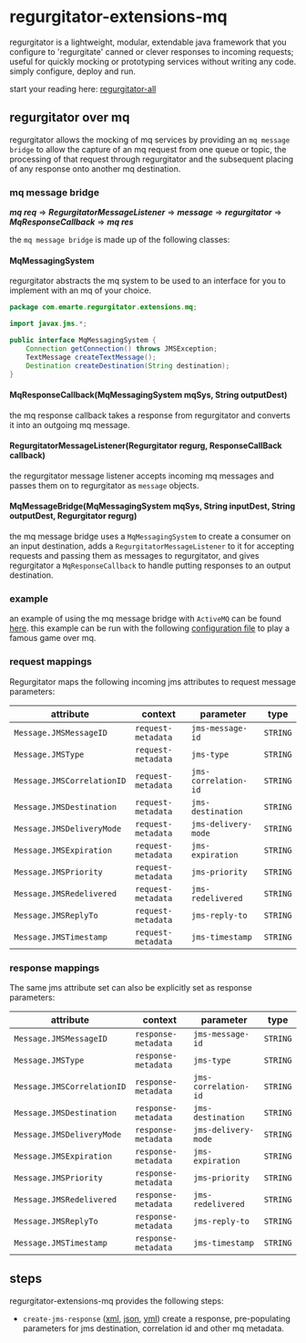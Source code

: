 # regurgitator-extensions-mq

regurgitator is a lightweight, modular, extendable java framework that you configure to 'regurgitate' canned or clever responses to incoming requests; useful for quickly mocking or prototyping services without writing any code. simply configure, deploy and run.

start your reading here: [regurgitator-all](http://github.com/talmeym/regurgitator-all#regurgitator)

## regurgitator over mq

regurgitator allows the mocking of mq services by providing an ``mq message bridge`` to allow the capture of an mq request from one queue or topic, the processing of that request through regurgitator and the subsequent placing of any response onto another mq destination.

### mq message bridge

***mq req*** => ***RegurgitatorMessageListener*** => ***message*** => ***regurgitator*** => ***MqResponseCallback*** => ***mq res***

the ``mq message bridge`` is made up of the following classes:

#### MqMessagingSystem

regurgitator abstracts the mq system to be used to an interface for you to implement with an mq of your choice.

```java
package com.emarte.regurgitator.extensions.mq;

import javax.jms.*;

public interface MqMessagingSystem {
    Connection getConnection() throws JMSException;
    TextMessage createTextMessage();
    Destination createDestination(String destination);
}
```

#### MqResponseCallback(MqMessagingSystem mqSys, String outputDest)

the mq response callback takes a response from regurgitator and converts it into an outgoing mq message.

#### RegurgitatorMessageListener(Regurgitator regurg, ResponseCallBack callback)

the regurgitator message listener accepts incoming mq messages and passes them on to regurgitator as ``message`` objects.

#### MqMessageBridge(MqMessagingSystem mqSys, String inputDest, String outputDest, Regurgitator regurg)

the mq message bridge uses a ``MqMessagingSystem`` to create a consumer on an input destination, adds a ``RegurgitatorMessageListener`` to it for accepting requests and passing them as messages to regurgitator, and gives regurgitator a ``MqResponseCallback`` to handle putting responses to an output destination.

### example

an example of using the mq message bridge with ``ActiveMQ`` can be found [here](https://github.com/talmeym/regurgitator-extensions-mq/tree/master/src/test/java/com/emarte/regurgitator/test). this example can be run with the following [configuration file](https://github.com/talmeym/regurgitator-extensions-mq/blob/master/src/test/resources/rock-paper-scissors-over-mq.xml) to play a famous game over mq.

### request mappings

Regurgitator maps the following incoming jms attributes to request message parameters:

|attribute|context|parameter|type|
|---|---|---|---|
|``Message.JMSMessageID``|``request-metadata``|``jms-message-id``|``STRING``|
|``Message.JMSType``|``request-metadata``|``jms-type``|``STRING``|
|``Message.JMSCorrelationID``|``request-metadata``|``jms-correlation-id``|``STRING``|
|``Message.JMSDestination``|``request-metadata``|``jms-destination``|``STRING``|
|``Message.JMSDeliveryMode``|``request-metadata``|``jms-delivery-mode``|``STRING``|
|``Message.JMSExpiration``|``request-metadata``|``jms-expiration``|``STRING``|
|``Message.JMSPriority``|``request-metadata``|``jms-priority``|``STRING``|
|``Message.JMSRedelivered``|``request-metadata``|``jms-redelivered``|``STRING``|
|``Message.JMSReplyTo``|``request-metadata``|``jms-reply-to``|``STRING``|
|``Message.JMSTimestamp``|``request-metadata``|``jms-timestamp``|``STRING``|

### response mappings

The same jms attribute set can also be explicitly set as response parameters:

|attribute|context|parameter|type|
|---|---|---|---|
|``Message.JMSMessageID``|``response-metadata``|``jms-message-id``|``STRING``|
|``Message.JMSType``|``response-metadata``|``jms-type``|``STRING``|
|``Message.JMSCorrelationID``|``response-metadata``|``jms-correlation-id``|``STRING``|
|``Message.JMSDestination``|``response-metadata``|``jms-destination``|``STRING``|
|``Message.JMSDeliveryMode``|``response-metadata``|``jms-delivery-mode``|``STRING``|
|``Message.JMSExpiration``|``response-metadata``|``jms-expiration``|``STRING``|
|``Message.JMSPriority``|``response-metadata``|``jms-priority``|``STRING``|
|``Message.JMSRedelivered``|``response-metadata``|``jms-redelivered``|``STRING``|
|``Message.JMSReplyTo``|``response-metadata``|``jms-reply-to``|``STRING``|
|``Message.JMSTimestamp``|``response-metadata``|``jms-timestamp``|``STRING``|

## steps

regurgitator-extensions-mq provides the following steps:
- ``create-jms-response`` ([xml](https://github.com/talmeym/regurgitator-extensions-mq-xml#create-jms-response), [json](https://github.com/talmeym/regurgitator-extensions-mq-json#create-jms-response), [yml](https://github.com/talmeym/regurgitator-extensions-mq-yml#create-jms-response)) create a response, pre-populating parameters for jms destination, correlation id and other mq metadata.


